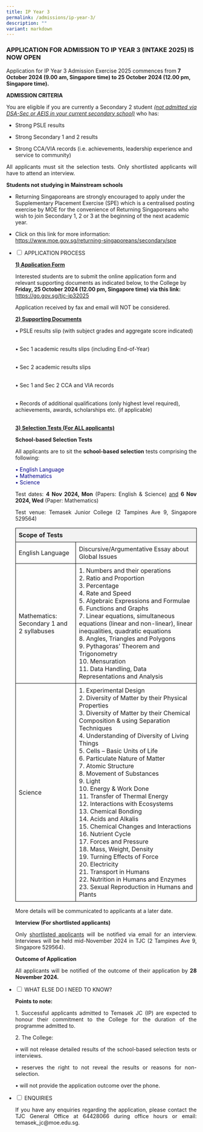 ```yaml
---
title: IP Year 3
permalink: /admissions/ip-year-3/
description: ""
variant: markdown
---
```

### **APPLICATION FOR ADMISSION TO IP YEAR 3 (INTAKE 2025) IS NOW OPEN**

Application for IP Year 3 Admission Exercise 2025 commences from **7 October 2024 (9.00 am, Singapore time) to 25 October 2024 (12.00 pm, Singapore time).**

<p style="text-align: justify;"><b>ADMISSION CRITERIA</b></p>

<p style="text-align: justify;">You are eligible if you are currently a Secondary 2 student <i><u>(not admitted via DSA-Sec or AEIS in your current secondary school)</u></i> who has:</p>

* Strong PSLE results

* Strong Secondary 1 and 2 results

* Strong CCA/VIA records (i.e. achievements, leadership experience and service to community)

<p style="text-align: justify;">All applicants must sit the selection tests. Only shortlisted applicants will have to attend an interview.</p>

<p style="text-align: justify;"><b>Students not studying in Mainstream schools</b></p>

* Returning Singaporeans are strongly encouraged to apply under the Supplementary Placement Exercise (SPE) which is a centralised posting exercise by MOE for the convenience of Returning Singaporeans who wish to join Secondary 1, 2 or 3 at the beginning of the next academic year. 

* Click on this link for more information: <a href="https://www.moe.gov.sg/returning-singaporeans/secondary/spe" target="_blank">https://www.moe.gov.sg/returning-singaporeans/secondary/spe</a>









<ul class="jekyllcodex_accordion">
  <li>
    <input type="checkbox" id="accordion1">
    <label for="accordion1">APPLICATION PROCESS </label>
    <div>
			<p style="text-align: justify;"><b><u>1) Application Form </u></b></p>Interested students are to submit the online application form and relevant supporting documents as indicated below, to the College by <b>Friday, 25 October 2024 (12.00 pm, Singapore time) via this link: </b><a href="https://go.gov.sg/tjc-ip32025" target="_blank">https://go.gov.sg/tjc-ip32025</a><p></p>
		
<p style="text-align: justify;">Application received by fax and email will NOT be considered.</p>
			
<p style="text-align: justify;"><b><u>2) Supporting Documents</u></b></p>

•	 PSLE results slip (with subject grades and aggregate score indicated)<br><br>

•	 Sec 1 academic results slips (including End-of-Year)<br><br>

•	 Sec 2 academic results slips <br><br>

•	 Sec 1 and Sec 2 CCA and VIA records<br><br>

•	 Records of additional qualifications (only highest level required), achievements, awards, scholarships etc. (if applicable)<br><br>

<p style="text-align: justify;"><b><u>3) Selection Tests (For ALL applicants)</u></b></p>

<p style="text-align: justify;"><b>School-based Selection Tests</b></p>

<p style="text-align: justify;">All applicants are to sit the <b>school-based selection</b> tests comprising the following:</p>
	
<p style="color: darkblue;">			
•	  English Language<br>
•	  Mathematics<br>
•	  Science<br>
</p>
<p style="text-align: justify;">Test dates: <b>4 Nov 2024, Mon</b> (Papers: English &amp; Science) <u>and</u> <b>6 Nov 2024, Wed</b> (Paper: Mathematics)</p>
	
<p style="text-align: justify;">Test venue: Temasek Junior College (2 Tampines Ave 9, Singapore 529564)</p> 	
	
		
		
		
		

    
    
   <title>Simple Table</title>
    <style>
        table {
            width: 100%;
            border-collapse: collapse;
        }
        th, td {
            border: 1px solid black;
            padding: 8px;
            text-align: left;
        }
        th {
            background-color: #f2f2f2
        }
    </style>



<table>
    <tbody><tr>
	<th colspan="2">Scope of Tests</th>
</tr>

</tbody><tbody>
<tr>
<td>English Language
</td>
<td> Discursive/Argumentative Essay about Global Issues</td>
</tr>
<tr>
<td>Mathematics: Secondary 1 and 2 syllabuses </td>
<td>1. Numbers and their operations<br>
2. Ratio and Proportion<br>
3. Percentage<br>
4. Rate and Speed<br>
5. Algebraic Expressions and Formulae<br>
6. Functions and Graphs<br>
7. Linear equations, simultaneous equations (linear and non-linear), linear inequalities, quadratic equations<br>
8. Angles, Triangles and Polygons<br>
9. Pythagoras’ Theorem and Trigonometry<br>
10. Mensuration<br>
11. Data Handling, Data Representations and Analysis 
<br>
</td>
</tr>
<tr>
<td>Science</td>
<td>1. Experimental Design<br>
2.	Diversity of Matter by their Physical Properties<br>
3.	Diversity of Matter by their Chemical Composition &amp; using Separation Techniques<br>
4.	Understanding of Diversity of Living Things<br>
5.	Cells – Basic Units of Life<br>
6.	Particulate Nature of Matter<br>
7.	Atomic Structure<br>
8.	Movement of Substances<br>
9.	Light<br>
10.	Energy &amp; Work Done<br>
11.	Transfer of Thermal Energy<br>
12.	Interactions with Ecosystems<br>
13.	Chemical Bonding<br>
14.	Acids and Alkalis<br>
15.	Chemical Changes and Interactions<br>
16.	Nutrient Cycle<br>
17.	Forces and Pressure<br>
18.	Mass, Weight, Density<br>
19.	Turning Effects of Force<br>
20.	Electricity<br>
21.	Transport in Humans<br>
22.	Nutrition in Humans and Enzymes<br>
23.	Sexual Reproduction in Humans and Plants<br>
</td>
</tr>
</tbody>
</table>
    
<p style="text-align: justify;">More details will be communicated to applicants at a later date.</p>

<p style="text-align: justify;"><b>Interview (For shortlisted applicants)</b></p>

<p style="text-align: justify;">Only <u>shortlisted applicants</u> will be notified via email for an interview. Interviews will be held mid-November 2024 in TJC (2 Tampines Ave 9, Singapore 529564). </p>

<p style="text-align: justify;"><b>Outcome of Application</b></p>

<p style="text-align: justify;">All applicants will be notified of the outcome of their application by <b>28 November 2024.</b></p>

		
		
		
		
</div>
</li> 
 
 <li>
    <input type="checkbox" id="accordion3">
    <label for="accordion3">WHAT ELSE DO I NEED TO KNOW? </label>
    <div>
			<p style="text-align: justify;"><b>Points to note: </b></p>
			
<p style="text-align: justify;">1. Successful applicants admitted to Temasek JC (IP) are expected to honour their commitment to the College for the duration of the programme admitted to.</p>	
			
<p style="text-align: justify;">2. The College:</p>	

<p style="text-align: justify;">• will not release detailed results of the school-based selection tests or interviews.</p>				
<p style="text-align: justify;">• reserves the right to not reveal the results or reasons for non-selection.</p>	
<p style="text-align: justify;">• will not provide the application outcome over the phone.</p>	
			
		
   </div>
	</li> 
	  <li>
    <input type="checkbox" id="accordion4">
    <label for="accordion4">ENQUIRIES</label>
    <div>
			<p style="text-align: justify;">If you have any enquiries regarding the application, please contact the TJC General Office at 64428066 during office hours or email: temasek_jc@moe.edu.sg. </p>
    </div>
	</li> 
	
</ul>
